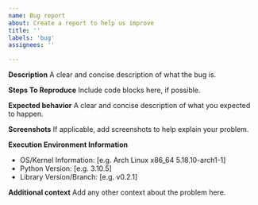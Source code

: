 ```yaml
---
name: Bug report
about: Create a report to help us improve
title: ''
labels: 'bug'
assignees: ''

---
```


**Description**
A clear and concise description of what the bug is.

**Steps To Reproduce**
Include code blocks here, if possible.

**Expected behavior**
A clear and concise description of what you expected to happen.

**Screenshots**
If applicable, add screenshots to help explain your problem.

**Execution Environment Information**
 - OS/Kernel Information: [e.g. Arch Linux x86_64 5.18.10-arch1-1]
 - Python Version: [e.g. 3.10.5]
 - Library Version/Branch: [e.g. v0.2.1]

**Additional context**
Add any other context about the problem here.
